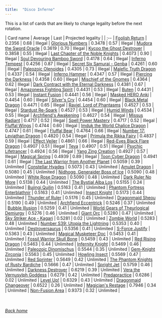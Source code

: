 ```yaml
---
title:  "Disco Inferno"
---
```


This is a list of cards that are likely to change legality before the next rotation.

| Card name | Average | Last | Projected legality |
| :-- |
[Foolish Return](https://db.ygoprodeck.com/card/?search=Foolish%20Return) | 0.2356 | 0.68 | Illegal |
[Glorious Numbers](https://db.ygoprodeck.com/card/?search=Glorious%20Numbers) | 0.3478 | 0.57 | Illegal |
[Mudora the Sword Oracle](https://db.ygoprodeck.com/card/?search=Mudora%20the%20Sword%20Oracle) | 0.3619 | 0.70 | Illegal |
[Kycoo the Ghost Destroyer](https://db.ygoprodeck.com/card/?search=Kycoo%20the%20Ghost%20Destroyer) | 0.3858 | 0.55 | Illegal |
[Last Chapter of the Noble Knights](https://db.ygoprodeck.com/card/?search=Last%20Chapter%20of%20the%20Noble%20Knights) | 0.4073 | 0.90 | Illegal |
[Soul Devouring Bamboo Sword](https://db.ygoprodeck.com/card/?search=Soul%20Devouring%20Bamboo%20Sword) | 0.4178 | 0.64 | Illegal |
[Inferno Tempest](https://db.ygoprodeck.com/card/?search=Inferno%20Tempest) | 0.4256 | 0.87 | Illegal |
[Secret Six Samurai - Genba](https://db.ygoprodeck.com/card/?search=Secret%20Six%20Samurai%20-%20Genba) | 0.4261 | 0.60 | Illegal |
[Paleozoic Olenoides](https://db.ygoprodeck.com/card/?search=Paleozoic%20Olenoides) | 0.4305 | 0.73 | Illegal |
[Malefic Truth Dragon](https://db.ygoprodeck.com/card/?search=Malefic%20Truth%20Dragon) | 0.4337 | 0.54 | Illegal |
[Inferno Hammer](https://db.ygoprodeck.com/card/?search=Inferno%20Hammer) | 0.4347 | 0.57 | Illegal |
[Piercing the Darkness](https://db.ygoprodeck.com/card/?search=Piercing%20the%20Darkness) | 0.4358 | 0.60 | Illegal |
[Mischief of the Gnomes](https://db.ygoprodeck.com/card/?search=Mischief%20of%20the%20Gnomes) | 0.4364 | 0.62 | Illegal |
[Dark Contract with the Eternal Darkness](https://db.ygoprodeck.com/card/?search=Dark%20Contract%20with%20the%20Eternal%20Darkness) | 0.4381 | 0.67 | Illegal |
[Amazoness Fighting Spirit](https://db.ygoprodeck.com/card/?search=Amazoness%20Fighting%20Spirit) | 0.4431 | 0.53 | Illegal |
[Buten](https://db.ygoprodeck.com/card/?search=Buten) | 0.4431 | 0.53 | Illegal |
[Instant Fusion](https://db.ygoprodeck.com/card/?search=Instant%20Fusion) | 0.4441 | 0.56 | Illegal |
[Masked HERO Anki](https://db.ygoprodeck.com/card/?search=Masked%20HERO%20Anki) | 0.4454 | 0.60 | Illegal |
[Silver's Cry](https://db.ygoprodeck.com/card/?search=Silver's%20Cry) | 0.4454 | 0.60 | Illegal |
[Black Metal Dragon](https://db.ygoprodeck.com/card/?search=Black%20Metal%20Dragon) | 0.4471 | 0.65 | Illegal |
[Raviel, Lord of Phantasms](https://db.ygoprodeck.com/card/?search=Raviel,%20Lord%20of%20Phantasms) | 0.4527 | 0.53 | Illegal |
[Stardust Re-Spark](https://db.ygoprodeck.com/card/?search=Stardust%20Re-Spark) | 0.4527 | 0.53 | Illegal |
[Humid Winds](https://db.ygoprodeck.com/card/?search=Humid%20Winds) | 0.4534 | 0.55 | Illegal |
[Archfiend's Awakening](https://db.ygoprodeck.com/card/?search=Archfiend's%20Awakening) | 0.4627 | 0.54 | Illegal |
[Missus Radiant](https://db.ygoprodeck.com/card/?search=Missus%20Radiant) | 0.4717 | 0.52 | Illegal |
[Spell Power Mastery](https://db.ygoprodeck.com/card/?search=Spell%20Power%20Mastery) | 0.4717 | 0.52 | Illegal |
[Fluffal Wings](https://db.ygoprodeck.com/card/?search=Fluffal%20Wings) | 0.4744 | 0.60 | Illegal |
[Imduk the World Chalice Dragon](https://db.ygoprodeck.com/card/?search=Imduk%20the%20World%20Chalice%20Dragon) | 0.4747 | 0.61 | Illegal |
[Fluffal Bear](https://db.ygoprodeck.com/card/?search=Fluffal%20Bear) | 0.4764 | 0.66 | Illegal |
[Number 17: Leviathan Dragon](https://db.ygoprodeck.com/card/?search=Number%2017:%20Leviathan%20Dragon) | 0.4820 | 0.54 | Illegal |
[Primula the Rikka Fairy](https://db.ygoprodeck.com/card/?search=Primula%20the%20Rikka%20Fairy) | 0.4837 | 0.59 | Illegal |
[Effect Veiler](https://db.ygoprodeck.com/card/?search=Effect%20Veiler) | 0.4861 | 0.66 | Illegal |
[Red-Eyes Black Flare Dragon](https://db.ygoprodeck.com/card/?search=Red-Eyes%20Black%20Flare%20Dragon) | 0.4907 | 0.51 | Illegal |
[Teva](https://db.ygoprodeck.com/card/?search=Teva) | 0.4907 | 0.51 | Illegal |
[Psychic Lifetrancer](https://db.ygoprodeck.com/card/?search=Psychic%20Lifetrancer) | 0.4924 | 0.56 | Illegal |
[Yang Zing Creation](https://db.ygoprodeck.com/card/?search=Yang%20Zing%20Creation) | 0.4927 | 0.57 | Illegal |
[Magical Spring](https://db.ygoprodeck.com/card/?search=Magical%20Spring) | 0.4939 | 0.89 | Illegal |
[Toon Cyber Dragon](https://db.ygoprodeck.com/card/?search=Toon%20Cyber%20Dragon) | 0.4941 | 0.61 | Illegal |
[The Last Warrior from Another Planet](https://db.ygoprodeck.com/card/?search=The%20Last%20Warrior%20from%20Another%20Planet) | 0.5059 | 0.39 | Unlimited |
[Constellar Hyades](https://db.ygoprodeck.com/card/?search=Constellar%20Hyades) | 0.5073 | 0.43 | Unlimited |
[Amulet Dragon](https://db.ygoprodeck.com/card/?search=Amulet%20Dragon) | 0.5080 | 0.45 | Unlimited |
[Nidhogg, Generaider Boss of Ice](https://db.ygoprodeck.com/card/?search=Nidhogg,%20Generaider%20Boss%20of%20Ice) | 0.5090 | 0.48 | Unlimited |
[White Rose Dragon](https://db.ygoprodeck.com/card/?search=White%20Rose%20Dragon) | 0.5090 | 0.48 | Unlimited |
[Dark Ruler No More](https://db.ygoprodeck.com/card/?search=Dark%20Ruler%20No%20More) | 0.5138 | 0.44 | Unlimited |
[The Bystial Alba Los](https://db.ygoprodeck.com/card/?search=The%20Bystial%20Alba%20Los) | 0.5155 | 0.24 | Unlimited |
[Bujingi Quilin](https://db.ygoprodeck.com/card/?search=Bujingi%20Quilin) | 0.5163 | 0.41 | Unlimited |
[Phantom Fortress Enterblathnir](https://db.ygoprodeck.com/card/?search=Phantom%20Fortress%20Enterblathnir) | 0.5163 | 0.41 | Unlimited |
[Insect Knight](https://db.ygoprodeck.com/card/?search=Insect%20Knight) | 0.5173 | 0.44 | Unlimited |
[Thunder of Ruler](https://db.ygoprodeck.com/card/?search=Thunder%20of%20Ruler) | 0.5176 | 0.45 | Unlimited |
[Dragonmaid Sheou](https://db.ygoprodeck.com/card/?search=Dragonmaid%20Sheou) | 0.5190 | 0.49 | Unlimited |
[Archfiend Eccentrick](https://db.ygoprodeck.com/card/?search=Archfiend%20Eccentrick) | 0.5246 | 0.37 | Unlimited |
[Bubble Illusion](https://db.ygoprodeck.com/card/?search=Bubble%20Illusion) | 0.5259 | 0.41 | Unlimited |
[World Gears of Theurlogical Demiurgy](https://db.ygoprodeck.com/card/?search=World%20Gears%20of%20Theurlogical%20Demiurgy) | 0.5276 | 0.46 | Unlimited |
[Giant Orc](https://db.ygoprodeck.com/card/?search=Giant%20Orc) | 0.5280 | 0.47 | Unlimited |
[Sky Striker Ace - Kagari](https://db.ygoprodeck.com/card/?search=Sky%20Striker%20Ace%20-%20Kagari) | 0.5281 | 0.02 | Unlimited |
[Zombie World](https://db.ygoprodeck.com/card/?search=Zombie%20World) | 0.5283 | 0.48 | Unlimited |
[Number S39: Utopia the Lightning](https://db.ygoprodeck.com/card/?search=Number%20S39:%20Utopia%20the%20Lightning) | 0.5353 | 0.40 | Unlimited |
[Destroyersaurus](https://db.ygoprodeck.com/card/?search=Destroyersaurus) | 0.5356 | 0.41 | Unlimited |
[S-Force Justify](https://db.ygoprodeck.com/card/?search=S-Force%20Justify) | 0.5363 | 0.43 | Unlimited |
[Magical Musketeer Doc](https://db.ygoprodeck.com/card/?search=Magical%20Musketeer%20Doc) | 0.5453 | 0.41 | Unlimited |
[Fossil Warrior Skull Bone](https://db.ygoprodeck.com/card/?search=Fossil%20Warrior%20Skull%20Bone) | 0.5459 | 0.43 | Unlimited |
[Red Rising Dragon](https://db.ygoprodeck.com/card/?search=Red%20Rising%20Dragon) | 0.5463 | 0.44 | Unlimited |
[Infernity Knight](https://db.ygoprodeck.com/card/?search=Infernity%20Knight) | 0.5469 | 0.46 | Unlimited |
[Paleozoic Dinomischus](https://db.ygoprodeck.com/card/?search=Paleozoic%20Dinomischus) | 0.5544 | 0.35 | Unlimited |
[Gem-Knight Zirconia](https://db.ygoprodeck.com/card/?search=Gem-Knight%20Zirconia) | 0.5563 | 0.45 | Unlimited |
[Howling Insect](https://db.ygoprodeck.com/card/?search=Howling%20Insect) | 0.5569 | 0.47 | Unlimited |
[Red Sprinter](https://db.ygoprodeck.com/card/?search=Red%20Sprinter) | 0.5649 | 0.42 | Unlimited |
[The Phantom Knights of Rusty Bardiche](https://db.ygoprodeck.com/card/?search=The%20Phantom%20Knights%20of%20Rusty%20Bardiche) | 0.5666 | 0.47 | Unlimited |
[Spright Jet](https://db.ygoprodeck.com/card/?search=Spright%20Jet) | 0.5759 | 0.46 | Unlimited |
[Darkness Destroyer](https://db.ygoprodeck.com/card/?search=Darkness%20Destroyer) | 0.6219 | 0.39 | Unlimited |
[Vera the Vernusylph Goddess](https://db.ygoprodeck.com/card/?search=Vera%20the%20Vernusylph%20Goddess) | 0.6279 | 0.42 | Unlimited |
[Predapractice](https://db.ygoprodeck.com/card/?search=Predapractice) | 0.6286 | 0.02 | Unlimited |
[Level Up!](https://db.ygoprodeck.com/card/?search=Level%20Up!) | 0.6329 | 0.43 | Unlimited |
[Dragonmaid Changeover](https://db.ygoprodeck.com/card/?search=Dragonmaid%20Changeover) | 0.6522 | 0.26 | Unlimited |
[Magician's Restage](https://db.ygoprodeck.com/card/?search=Magician's%20Restage) | 0.7946 | 0.34 | Unlimited |
[Non-Fusion Area](https://db.ygoprodeck.com/card/?search=Non-Fusion%20Area) | 0.9373 | 0.32 | Unlimited |

<br>

###### [Back home](index)